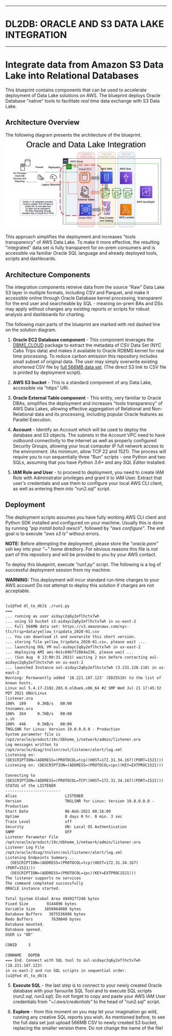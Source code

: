 <hr>
<h1>DL2DB: ORACLE AND S3 DATA LAKE INTEGRATION</h1>
<hr>


# Integrate data from Amazon S3 Data Lake into Relational Databases
This blueprint contains components that can be used to accelerate deployment
of Data Lake solutions on AWS. The blueprint deploys Oracle Database "native"
tools to facilitate _real time_ data exchange with S3 Data Lake.

## Architecture Overview
The following diagram presents the architecture of the blueprint.
![Solution Architecture](./images/Architecture.png)

This approach simplifies the deployment and increases "tools transparency" of
AWS Data Lake. To make it more effective, the resulting "integrated" data set
is fully transparent for on-prem consumers and is accessible via familiar
Oracle SQL language and already deployed tools, scripts and dashboards.

## Architecture Components
The integration components retreive data from the source "Raw" Data Lake S3 layer
in multiple formats, including CSV and Parquet, and make it accessible online
through Oracle Database kernel processing, transparent for the end user and
searcheable by SQL - meaning on-prem BAs and DSs may apply without changes any
existing reports or scripts for robust analysis and dashboards for charting.

The following main parts of the blueprint are marked with red dashed line on the
solution diagram.

1. **Oracle EC2 Database component** - This component leverages the
[DBMS_CLOUD](./run2.sql) package to extract the metadata of CSV Data Set (NYC
Cabs Trips data) and makes it available to Oracle RDBMS kernel for real time
processing. To reduce carbon emission this repository includes small subset of
original data. The user may simply overwrite existing shortened CSV file by
[full 566MB data set](https://www1.nyc.gov/site/tlc/about/tlc-trip-record-data.page). 
(The direct S3 link to CSV file is printed by deployment script).

2. **AWS S3 bucket** - This is a standard component of any Data Lake,
accessible via "https" URI.

3. **Oracle External Table component** - This entity, very familiar to Oracle
DBAs, simplifies the deployment and increases "tools transparency" of AWS
Data Lakes, allowing effective aggregation of Relational and Non-Relational
data and its processing, including popular Oracle features as Parallel Execution.

4. **Account** - Identify an Account which will be used to deploy the database
and S3 objects. The subnets in the Account VPC need to have outbound
connectivity to the internet as well as properly configured Security Groups, allowing your
local computer IP full network access to the environment. (As minimum, allow
TCP 22 and 1521). The process will require you to run sequentially three "Run"
scripts - one Python and two SQLs, assuming that you have _Python 3.6+_ and
any _SQL Editor_ installed.

5. **IAM Role and User** - to proceed to deployment, you need to create IAM
Role with Administrator privileges and grant it to IAM User. Extract that
user's credentials and use them to configure your local AWS CLI client, as
well as entering them into "run2.sql" script.

## Deployment

The deployment scripts assumes you have fully working AWS CLI client and
Python SDK installed and configured on your machine. Usually this is done by
running _"pip install boto3 awscli"_, followed by _"aws configure"_. The end
goal is to execute _"aws s3 ls"_ without errors.

__NOTE:__ Before attempting the deployment, please store the _"oracle.pem"_
ssh key into your _"~" home_ diredtory. For obvious reasons this file is _not_
part of this repository and will be provided to you by your AWS contact.

To deploy this blueprint, execute _"run1.py"_ script.
The following is a log of successful deployment session from my machine.

__WARNING:__ This deployment will incur standard run-time charges to your AWS
account! Do not attempt to deploy this solution if charges are not acceptable.

<pre><code>
[u1@fed dl_to_db]$ ./run1.py
===
... running as user aidayc2q6y2eflhctx7wh
... using S3 bucket s3-aidayc2q6y2eflhctx7wh in us-east-2
... Full 566MB data set: https://s3.amazonaws.com/nyc-tlc/trip+data/yellow_tripdata_2020-01.csv
... You can download it and overwrite this short version.
... storing file yellow_tripdata_2020-01.csv, please wait ...
... launching OUL VM oul-aidayc2q6y2eflhctx7wh in us-east-2
... deploying AMI ami-0e1c04b7f2864a236, please wait ...
... (Sun Aug  8 13:00:31 2021) waiting 2 min before contacting oul-aidayc2q6y2eflhctx7wh on us-east-2
... launched Instance oul-aidayc2q6y2eflhctx7wh (3.131.128.118) in us-east-2
Warning: Permanently added '18.221.187.123' (ED25519) to the list of known hosts.
Linux oul 5.4.17-2102.203.6.el8uek.x86_64 #2 SMP Wed Jul 21 17:45:32 PDT 2021 GNU/Linux
listener.ora                                                         100%  189     0.3KB/s   00:00
tnsnames.ora                                                         100%  264     0.7KB/s   00:00
s.sh                                                                 100%  446     0.5KB/s   00:00
TNSLSNR for Linux: Version 19.0.0.0.0 - Production
System parameter file is
/opt/oracle/product/19c/dbhome_1/network/admin/listener.ora
Log messages written to /opt/oracle/diag/tnslsnr/oul/listener/alert/log.xml
Listening on:
(DESCRIPTION=(ADDRESS=(PROTOCOL=tcp)(HOST=172.31.34.167)(PORT=1521)))
Listening on: (DESCRIPTION=(ADDRESS=(PROTOCOL=ipc)(KEY=EXTPROC1521)))

Connecting to
(DESCRIPTION=(ADDRESS=(PROTOCOL=TCP)(HOST=172.31.34.167)(PORT=1521)))
STATUS of the LISTENER
------------------------
Alias                     LISTENER
Version                   TNSLSNR for Linux: Version 19.0.0.0.0 - Production
Start Date                06-AUG-2021 08:16:09
Uptime                    0 days 0 hr. 0 min. 3 sec
Trace Level               off
Security                  ON: Local OS Authentication
SNMP                      OFF
Listener Parameter File
/opt/oracle/product/19c/dbhome_1/network/admin/listener.ora
Listener Log File         /opt/oracle/diag/tnslsnr/oul/listener/alert/log.xml
Listening Endpoints Summary...
  (DESCRIPTION=(ADDRESS=(PROTOCOL=tcp)(HOST=172.31.34.167)(PORT=1521)))
  (DESCRIPTION=(ADDRESS=(PROTOCOL=ipc)(KEY=EXTPROC1521)))
The listener supports no services
The command completed successfully
ORACLE instance started.

Total System Global Area 4949277248 bytes
Fixed Size        9144896 bytes
Variable Size    1056964608 bytes
Database Buffers   3875536896 bytes
Redo Buffers        7630848 bytes
Database mounted.
Database opened.
USER is "DD"

CONID     3

CONNAME   DDPDB
=== End. Connect with SQL tool to oul-aidayc2q6y2eflhctx7wh (18.221.187.123)
in us-east-2 and run SQL scripts in sequential order.
[u1@fed dl_to_db]$
</pre></code>

5. **Execute SQL**  - the last step is to connect to your newly created Oracle
database with your favourite SQL Tool and to execute SQL scripts (_run2.sql,
run3.sql_). Do not forget to copy and paste your AWS IAM User credentials from
_"~/.aws/credentials"_ to the head of "run2.sql" script.

6. **Explore**  - from this moment on you may let your imagination go wild,
running any creative SQL reports you wish. As mentioned before, to see the
full data set just upload 566MB CSV to newly created S3 bucket, replacing the
smaller version there. Do not change the name of the file!
